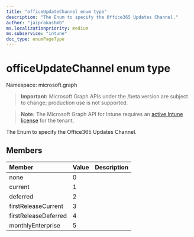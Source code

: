 ```yaml
---
title: "officeUpdateChannel enum type"
description: "The Enum to specify the Office365 Updates Channel."
author: "jaiprakashmb"
ms.localizationpriority: medium
ms.subservice: "intune"
doc_type: enumPageType
---
```


# officeUpdateChannel enum type

Namespace: microsoft.graph

> **Important:** Microsoft Graph APIs under the /beta version are subject to change; production use is not supported.

> **Note:** The Microsoft Graph API for Intune requires an [active Intune license](https://go.microsoft.com/fwlink/?linkid=839381) for the tenant.

The Enum to specify the Office365 Updates Channel.

## Members
|Member|Value|Description|
|:---|:---|:---|
|none|0||
|current|1||
|deferred|2||
|firstReleaseCurrent|3||
|firstReleaseDeferred|4||
|monthlyEnterprise|5||
